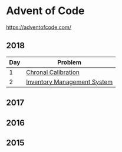 # Advent of Code 

https://adventofcode.com/

## 2018

| Day |                      Problem                      |
| --- | ------------------------------------------------- |
| 1   | [Chronal Calibration](2018/problem/01.md)         |
| 2   | [Inventory Management System](2018/problem/02.md) |

## 2017

## 2016

## 2015